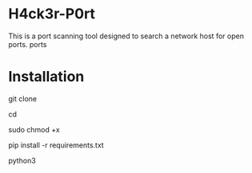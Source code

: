 # H4ck3r-P0rt

This is a port scanning tool designed to search a network host for open ports.
ports

# Installation

git clone 

cd 

sudo chmod +x 

pip install -r requirements.txt

python3 

